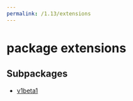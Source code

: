 ```yaml
---
permalink: /1.13/extensions
---
```


# package extensions



## Subpackages

* [v1beta1](extensions-v1beta1.md)
